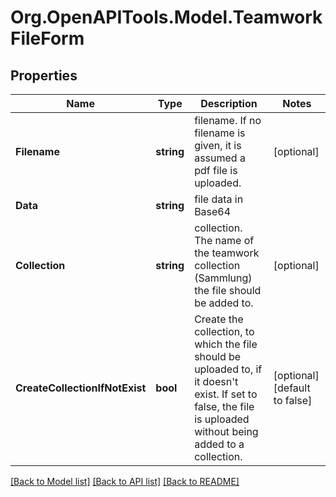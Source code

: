 
# Org.OpenAPITools.Model.TeamworkFileForm

## Properties

Name | Type | Description | Notes
------------ | ------------- | ------------- | -------------
**Filename** | **string** | filename. If no filename is given, it is assumed a pdf file is uploaded. | [optional] 
**Data** | **string** | file data in Base64 | 
**Collection** | **string** | collection.  The name of the teamwork collection (Sammlung) the file should be added to. | [optional] 
**CreateCollectionIfNotExist** | **bool** | Create the collection, to which the file should be uploaded to, if it doesn&#39;t exist. If set to false, the file is uploaded without being added to a collection. | [optional] [default to false]

[[Back to Model list]](../README.md#documentation-for-models)
[[Back to API list]](../README.md#documentation-for-api-endpoints)
[[Back to README]](../README.md)

